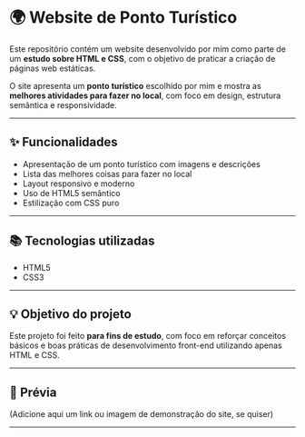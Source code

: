 # 🌍 Website de Ponto Turístico

Este repositório contém um website desenvolvido por mim como parte de um **estudo sobre HTML e CSS**, com o objetivo de praticar a criação de páginas web estáticas.

O site apresenta um **ponto turístico** escolhido por mim e mostra as **melhores atividades para fazer no local**, com foco em design, estrutura semântica e responsividade.

---

## ✨ Funcionalidades

- Apresentação de um ponto turístico com imagens e descrições
- Lista das melhores coisas para fazer no local
- Layout responsivo e moderno
- Uso de HTML5 semântico
- Estilização com CSS puro

---

## 📚 Tecnologias utilizadas

- HTML5
- CSS3

---

## 💡 Objetivo do projeto

Este projeto foi feito **para fins de estudo**, com foco em reforçar conceitos básicos e boas práticas de desenvolvimento front-end utilizando apenas HTML e CSS.

---

## 📸 Prévia

(Adicione aqui um link ou imagem de demonstração do site, se quiser)

---
